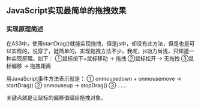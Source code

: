 ## JavaScript实现最简单的拖拽效果

### 实现原理简述

在AS3中，使用startDrag()就能实现拖拽，但是js中，却没有此方法，但是也是可以实现的，说穿了，挺简单的。实现拖拽方法不少，我呢，js功力尚浅，只知道一种实现原理。如下：
①鼠标按下+鼠标移动 → 拖拽
②鼠标松开 → 无拖拽
③鼠标偏移 → 拖拽距离

用JavaScript事件方法表示就是：
① onmousedown + onmousemove → startDrag()
② onmouseup → stopDrag()
③ ……

关键点就是让鼠标的偏移值赋给拖拽对象。

